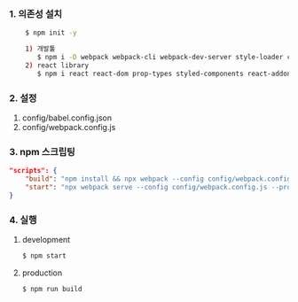 ### 1. 의존성 설치
```bash
    $ npm init -y

    1) 개발툴
       $ npm i -D webpack webpack-cli webpack-dev-server style-loader css-loader sass-loader node-sass babel-loader @babel/core @babel/cli @babel/preset-env @babel/preset-react case-sensitive-paths-webpack-plugin @material-ui/core @material-ui/icons @mui/material @emotion/react @emotion/styled recharts --legacy-peer-deps
    2) react library
       $ npm i react react-dom prop-types styled-components react-addons-update react-router react-router-dom react-modal react-axios
```


### 2. 설정
1.  config/babel.config.json
2.  config/webpack.config.js



### 3. npm 스크립팅
```json
"scripts": {
    "build": "npm install && npx webpack --config config/webpack.config.js --progress --mode production",
    "start": "npx webpack serve --config config/webpack.config.js --progress --mode development"
}
```


### 4. 실행
1.  development
    ```bash
    $ npm start
    ```

2.  production
    ```bash
    $ npm run build
    ```